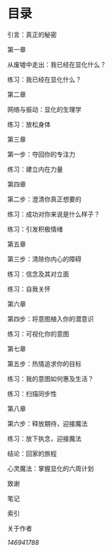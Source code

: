 # 目录

引言：真正的秘密

第一章

从废墟中走出：我已经在显化什么？

练习：我已经在显化什么？

第二章

网络与振动：显化的生理学

练习：放松身体

第三章

第一步：夺回你的专注力

练习：建立内在力量

第四章

第二步：澄清你真正想要的

练习：成功对你来说是什么样子？

练习：引发积极情绪

第五章

第三步：清除你内心的障碍

练习：信念及其对立面

练习：自我关怀

第六章

第四步：将意图植入你的潜意识

练习：可视化你的意图

第七章

第五步：热情追求你的目标

练习：我的意图如何惠及生活？

练习：扫描同步性

第八章

第六步：释放期待，迎接魔法

练习：放下执念，迎接魔法

结论：回家的旅程

心灵魔法：掌握显化的六周计划

致谢

笔记

索引

关于作者

_146941788_
